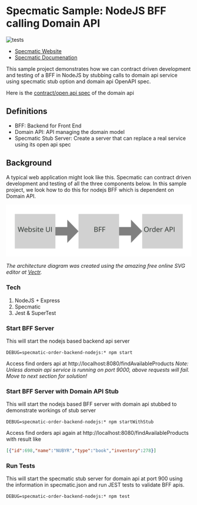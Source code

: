 # Specmatic Sample: NodeJS BFF calling Domain API
![tests](https://github.com/znsio/specmatic-order-backend-nodejs/actions/workflows/test.yml/badge.svg)

* [Specmatic Website](https://specmatic.in)
* [Specmatic Documenation](https://specmatic.in/documentation.html)

This sample project demonstrates how we can contract driven development and testing of a BFF in NodeJS by stubbing calls to domain api service using specmatic stub option and domain api OpenAPI spec.

Here is the [contract/open api spec](https://github.com/znsio/specmatic-order-contracts/blob/main/in/specmatic/examples/store/api_order_v1.yaml) of the domain api

## Definitions
* BFF: Backend for Front End
* Domain API: API managing the domain model
* Specmatic Stub Server: Create a server that can replace a real service using its open api spec

## Background
A typical web application might look like this. Specmatic can contract driven development and testing of all the three components below. In this sample project, we look how to do this for nodejs BFF which is dependent on Domain API.

![HTML client talks to client API which talks to backend api](specmatic-sample-architecture.svg)
 
_The architecture diagram was created using the amazing free online SVG editor at [Vectr](https://vectr.com)._

### Tech
1. NodeJS + Express
2. Specmatic
3. Jest & SuperTest

### Start BFF Server
This will start the nodejs based backend api server
```shell
DEBUG=specmatic-order-backend-nodejs:* npm start
```
Access find orders api at http://localhost:8080/findAvailableProducts
_*Note:* Unless domain api service is running on port 9000, above requests will fail. Move to next section for solution!_

### Start BFF Server with Domain API Stub
This will start the nodejs based BFF server with domain api stubbed to demonstrate workings of stub server
```shell
DEBUG=specmatic-order-backend-nodejs:* npm startWithStub
```
Access find orders api again at http://localhost:8080/findAvailableProducts with result like
```json
[{"id":698,"name":"NUBYR","type":"book","inventory":278}]
```

### Run Tests
This will start the specmatic stub server for domain api at port 900 using the information in specmatic.json and run JEST tests to validate BFF apis.
```shell
DEBUG=specmatic-order-backend-nodejs:* npm test
```
